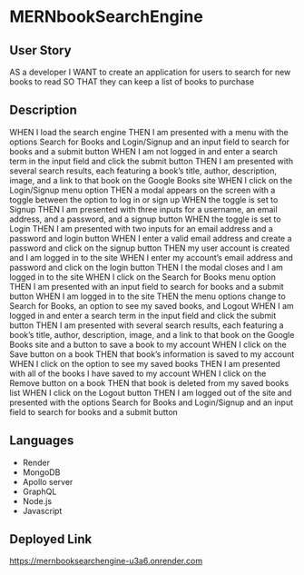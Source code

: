 # MERNbookSearchEngine

## User Story

AS a developer
I WANT to create an application for users to search for new books to read
SO THAT they can keep a list of books to purchase

## Description

WHEN I load the search engine
THEN I am presented with a menu with the options Search for Books and Login/Signup and an input field to search for books and a submit button
WHEN I am not logged in and enter a search term in the input field and click the submit button
THEN I am presented with several search results, each featuring a book’s title, author, description, image, and a link to that book on the Google Books site
WHEN I click on the Login/Signup menu option
THEN a modal appears on the screen with a toggle between the option to log in or sign up
WHEN the toggle is set to Signup
THEN I am presented with three inputs for a username, an email address, and a password, and a signup button
WHEN the toggle is set to Login
THEN I am presented with two inputs for an email address and a password and login button
WHEN I enter a valid email address and create a password and click on the signup button
THEN my user account is created and I am logged in to the site
WHEN I enter my account’s email address and password and click on the login button
THEN I the modal closes and I am logged in to the site
WHEN I click on the Search for Books menu option
THEN I am presented with an input field to search for books and a submit button
WHEN I am logged in to the site
THEN the menu options change to Search for Books, an option to see my saved books, and Logout
WHEN I am logged in and enter a search term in the input field and click the submit button
THEN I am presented with several search results, each featuring a book’s title, author, description, image, and a link to that book on the Google Books site and a button to save a book to my account
WHEN I click on the Save button on a book
THEN that book’s information is saved to my account
WHEN I click on the option to see my saved books
THEN I am presented with all of the books I have saved to my account
WHEN I click on the Remove button on a book
THEN that book is deleted from my saved books list
WHEN I click on the Logout button
THEN I am logged out of the site and presented with the options Search for Books and Login/Signup and an input field to search for books and a submit button  


## Languages

- Render
- MongoDB
- Apollo server
- GraphQL
- Node.js
- Javascript

## Deployed Link

https://mernbooksearchengine-u3a6.onrender.com
